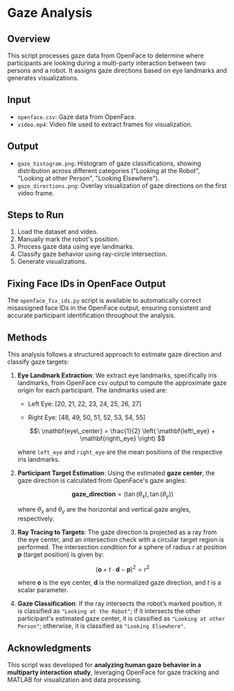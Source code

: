 # Gaze Analysis

## Overview
This script processes gaze data from OpenFace to determine where participants are looking during a multi-party interaction between two persons and a robot.
It assigns gaze directions based on eye landmarks and generates visualizations.

## Input
- `openface.csv`: Gaze data from OpenFace.
- `video.mp4`: Video file used to extract frames for visualization.

## Output
- `gaze_histogram.png`: Histogram of gaze classifications, showing distribution across different categories ("Looking at the Robot", "Looking at other Person", "Looking Elsewhere").
- `gaze_directions.png`: Overlay visualization of gaze directions on the first video frame.

## Steps to Run
1. Load the dataset and video.
2. Manually mark the robot's position.
3. Process gaze data using eye landmarks.
4. Classify gaze behavior using ray-circle intersection.
5. Generate visualizations.

## Fixing Face IDs in OpenFace Output
The `openface_fix_ids.py` script is available to automatically correct misassigned face IDs in the OpenFace output, ensuring consistent and accurate participant identification throughout the analysis.

## Methods
This analysis follows a structured approach to estimate gaze direction and classify gaze targets:

1. **Eye Landmark Extraction**: We extract eye landmarks, specifically iris landmarks, from OpenFace csv output to compute the approximate gaze origin for each participant. The landmarks used are:

   - Left Eye: [20, 21, 22, 23, 24, 25, 26, 27]

    - Right Eye: [48, 49, 50, 51, 52, 53, 54, 55]
   
   $$\
   \mathbf{eye\_center} = \frac{1}{2} \left( \mathbf{left\_eye} + \mathbf{right\_eye} \right)
   $$
   
   where `left_eye` and `right_eye` are the mean positions of the respective iris landmarks.

2. **Participant Target Estimation**: Using the estimated **gaze center**, the gaze direction is calculated from OpenFace's gaze angles:
   
   $$\mathbf{gaze\_direction} = \left( \tan(\theta_x), \tan(\theta_y) \right)$$
   
   where $\theta_x$ and $\theta_y$ are the horizontal and vertical gaze angles, respectively.
   
3. **Ray Tracing to Targets**: The gaze direction is projected as a ray from the eye center, and an intersection check with a circular target region is performed. The intersection condition for a sphere of radius $r$ at position $\mathbf{p}$ (target position) is given by:
   
   $$
   \left( \mathbf{o} + t \cdot \mathbf{d} - \mathbf{p} \right)^2 = r^2
   $$
   
   where $\mathbf{o}$ is the eye center, $\mathbf{d}$ is the normalized gaze direction, and $t$ is a scalar parameter.
   
4. **Gaze Classification**: If the ray intersects the robot’s marked position, it is classified as `"Looking at the Robot"`; if it intersects the other participant's estimated gaze center, it is classified as `"Looking at other Person"`; otherwise, it is classified as `"Looking Elsewhere"`.


## Acknowledgments
This script was developed for **analyzing human gaze behavior in a multiparty interaction study**, leveraging OpenFace for gaze tracking and MATLAB for visualization and data processing.
